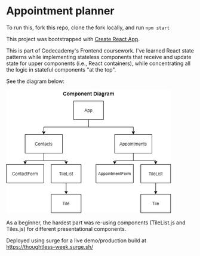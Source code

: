 # Appointment planner

To run this, fork this repo, clone the fork locally, and run `npm start`

This project was bootstrapped with [Create React App](https://github.com/facebook/create-react-app).

This is part of Codecademy's Frontend coursework. I've learned React state patterns while implementing stateless components 
that receive and update state for upper components (i.e., React containers), while concentrating all the logic in stateful components "at the top".

See the diagram below:

![Diagram](diagram.webp)

As a beginner, the hardest part was re-using components (TileList.js and Tiles.js) for different presentational components.

Deployed using surge for a live demo/production build at https://thoughtless-week.surge.sh/